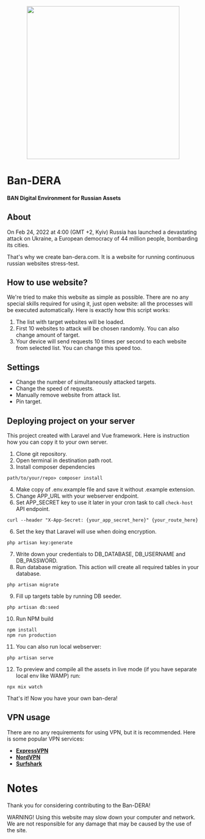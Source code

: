 <p align="center"><a href="https://ban-dera.com" target="_blank"><img src="https://ban-dera.com/img/ban-dera-logo.svg" width="400"></a></p>

# Ban-DERA
#### BAN Digital Environment for Russian Assets

## About

On Feb 24, 2022 at 4:00 (GMT +2, Kyiv) Russia has launched a devastating attack on Ukraine, a European democracy of 44 million people, bombarding its cities.

That's why we create ban-dera.com. It is a website for running continuous russian websites stress-test.

## How to use website?

We're tried to make this website as simple as possible. There are no any special skills required for using it, just open website: all the processes will be executed automatically.
Here is exactly how this script works:
1) The list with target websites will be loaded.
2) First 10 websites to attack will be chosen randomly. You can also change amount of target.
3) Your device will send requests 10 times per second to each website from selected list. You can change this speed too.
 
## Settings

- Change the number of simultaneously attacked targets.
- Change the speed of requests.
- Manually remove website from attack list.
- Pin target.

## Deploying project on your server

This project created with Laravel and Vue framework. Here is instruction how you can copy it to your own server.

1) Clone git repository.
2) Open terminal in destination path root.
3) Install composer dependencies

```shell
path/to/your/repo> composer install
```
4) Make copy of .env.example file and save it without .example extension.
5) Change APP_URL with your webserver endpoint.
6) Set APP_SECRET key to use it later in your cron task to call ```check-host``` API endpoint.
```
curl --header "X-App-Secret: {your_app_secret_here}" {your_route_here}
```
6) Set the key that Laravel will use when doing encryption.
```shell
php artisan key:generate
```
7) Write down your credentials to DB_DATABASE, DB_USERNAME and DB_PASSWORD.
8) Run database migration. This action will create all required tables in your database.
```shell
php artisan migrate
```
9) Fill up targets table by running DB seeder.
```shell
php artisan db:seed
```
10) Run NPM build
```shell
npm install
npm run production
```
11) You can also run local webserver:
```shell
php artisan serve
```
12) To preview and compile all the assets in live mode (if you have separate local env like WAMP) run:
```shell
npx mix watch
```

That's it! Now you have your own ban-dera!

## VPN usage

There are no any requirements for using VPN, but it is recommended.
Here is some popular VPN services:

- **[ExpressVPN](https://www.expressvpn.com/offer/coupon)**
- **[NordVPN](https://nordvpn.com/)**
- **[Surfshark](https://surfshark.com/)**

# Notes

Thank you for considering contributing to the Ban-DERA!

WARNING! Using this website may slow down your computer and network. We are not responsible for any damage that may be caused by the use of the site.
